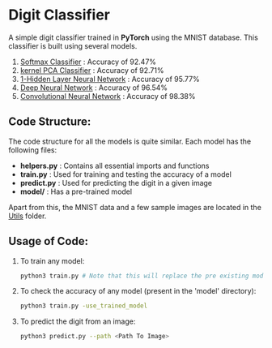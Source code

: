 # Digit Classifier

A simple digit classifier trained in **PyTorch** using the MNIST database. This classifier is built using several models.

1. [Softmax Classifier](https://github.com/amanraox/Digit-Recognition/tree/master/models/Softmax) : Accuracy of 92.47%
2. [kernel PCA Classifier](https://github.com/amanraox/Digit-Recognition/tree/master/models/kernelPCA) : Accuracy of 92.71%
3. [1-Hidden Layer Neural Network](https://github.com/amanraox/Digit-Recognition/tree/master/models/NN) : Accuracy of 95.77%
4. [Deep Neural Network](https://github.com/amanraox/Digit-Recognition/tree/master/models/DNN) : Accuracy of 96.54%
5. [Convolutional Neural Network](https://github.com/amanraox/Digit-Recognition/tree/master/models/CNN) : Accuracy of 98.38% 

## Code Structure:

The code structure for all the models is quite similar. Each model has the following files:

- **helpers.py** : Contains all essential imports and functions
- **train.py** : Used for training and testing the accuracy of a model
- **predict.py** : Used for predicting the digit in a given image
- **model/** : Has a pre-trained model

Apart from this, the MNIST data and a few sample images are located in the [Utils](https://github.com/amanraox/Digit-Recognition/tree/master/utils) folder.

## Usage of Code:

1. To train any model:

   ```bash
   python3 train.py # Note that this will replace the pre existing model
   ```

2. To check the accuracy of any model (present in the 'model' directory):

   ```bash
   python3 train.py -use_trained_model
   ```

3. To predict the digit from an image:

   ```bash
   python3 predict.py --path <Path To Image>
   ```

